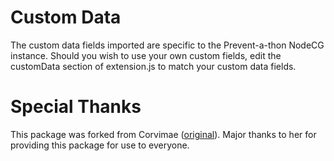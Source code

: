 # Custom Data
The custom data fields imported are specific to the Prevent-a-thon NodeCG instance. Should you wish to use your own custom fields, edit the customData section of extension.js to match your custom data fields. 

# Special Thanks
This package was forked from Corvimae ([original](https://github.com/Corvimae/nodecg-gdq-tracker-import)). Major thanks to her for providing this package for use to everyone.